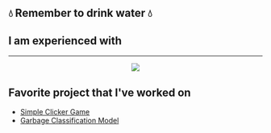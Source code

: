 ## 💧 Remember to drink water 💧

<h2>I am experienced with</h2>
<hr>
<p align="center">
  <a href="https://skillicons.dev">
    <img src="https://skillicons.dev/icons?i=github,html,css,js,bootstrap,laravel,python,tensorflow,java,cpp" />
  </a>
</p>

<h2>Favorite project that I've worked on</h2>
<ul>
  <li><a href="https://github.com/Az140304/simple-clicker-game">Simple Clicker Game</a></li>
  <li><a href="https://github.com/BangkitTeam/MachineLearning/blob/main/fikri.ipynb">Garbage Classification Model</a></li>
</ul>

